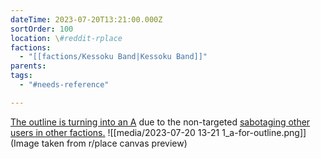 ```yaml
---
dateTime: 2023-07-20T13:21:00.000Z
sortOrder: 100
location: \#reddit-rplace
factions:
  - "[[factions/Kessoku Band|Kessoku Band]]"
parents: 
tags:
  - "#needs-reference"

---
```

[The outline is turning into an A](discord://discord.com/channels/1093664259273130084/1131230952119615600/1131576497048662106) due to the non-targeted [sabotaging other users in other factions.](discord://discord.com/channels/1093664259273130084/1131230952119615600/1131577051036524624)
![[media/2023-07-20 13-21 1_a-for-outline.png]]
(Image taken from r/place canvas preview)
